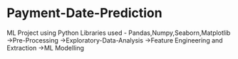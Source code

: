 # Payment-Date-Prediction
ML Project using Python
Libraries used - Pandas,Numpy,Seaborn,Matplotlib
->Pre-Processing
->Exploratory-Data-Analysis
->Feature Engineering and Extraction
->ML Modelling
